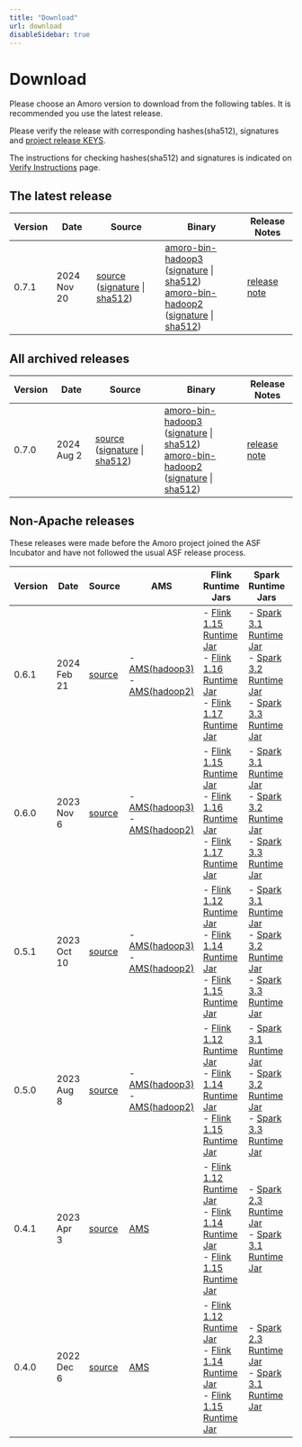```yaml
---
title: "Download"
url: download
disableSidebar: true
---
```


# Download

Please choose an Amoro version to download from the following tables. It is recommended you use the latest release.

Please verify the release with corresponding hashes(sha512), signatures and [project release KEYS](https://downloads.apache.org/incubator/amoro/KEYS).

The instructions for checking hashes(sha512) and signatures is indicated on [Verify Instructions](https://www.apache.org/dyn/closer.cgi#verify) page.

## The latest release

| Version | Date | Source | Binary | Release Notes |
| --- | --- | --- | --- | --- |
| 0.7.1 | 2024 Nov 20 | [source](https://www.apache.org/dyn/closer.lua/incubator/amoro/0.7.1-incubating/apache-amoro-0.7.1-incubating-src.tar.gz?action=download) ([signature](https://www.apache.org/dyn/closer.lua/incubator/amoro/0.7.1-incubating/apache-amoro-0.7.1-incubating-src.tar.gz.asc?action=download) \| [sha512](https://www.apache.org/dyn/closer.lua/incubator/amoro/0.7.1-incubating/apache-amoro-0.7.1-incubating-src.tar.gz.sha512?action=download)) |  [amoro-bin-hadoop3](https://www.apache.org/dyn/closer.lua/incubator/amoro/0.7.1-incubating/apache-amoro-0.7.1-incubating-bin-hadoop3.tar.gz?action=download) ([signature](https://www.apache.org/dyn/closer.lua/incubator/amoro/0.7.1-incubating/apache-amoro-0.7.1-incubating-bin-hadoop3.tar.gz.asc?action=download) \| [sha512](https://www.apache.org/dyn/closer.lua/incubator/amoro/0.7.1-incubating/apache-amoro-0.7.1-incubating-bin-hadoop3.tar.gz.sha512?action=download)) <br>  [amoro-bin-hadoop2](https://www.apache.org/dyn/closer.lua/incubator/amoro/0.7.1-incubating/apache-amoro-0.7.1-incubating-bin-hadoop2.tar.gz?action=download) ([signature](https://www.apache.org/dyn/closer.lua/incubator/amoro/0.7.1-incubating/apache-amoro-0.7.1-incubating-bin-hadoop2.tar.gz.asc?action=download) \| [sha512](https://www.apache.org/dyn/closer.lua/incubator/amoro/0.7.1-incubating/apache-amoro-0.7.1-incubating-bin-hadoop2.tar.gz.sha512?action=download)) | [release note](https://github.com/apache/amoro/releases/tag/v0.7.1-incubating) |

## All archived releases
| Version | Date | Source | Binary | Release Notes |
| --- | --- | --- | --- | --- |
| 0.7.0 | 2024 Aug 2 | [source](https://www.apache.org/dyn/closer.lua/incubator/amoro/0.7.0-incubating/apache-amoro-0.7.0-incubating-src.tar.gz?action=download) ([signature](https://www.apache.org/dyn/closer.lua/incubator/amoro/0.7.0-incubating/apache-amoro-0.7.0-incubating-src.tar.gz.asc?action=download) \| [sha512](https://www.apache.org/dyn/closer.lua/incubator/amoro/0.7.0-incubating/apache-amoro-0.7.0-incubating-src.tar.gz.sha512?action=download)) |  [amoro-bin-hadoop3](https://www.apache.org/dyn/closer.lua/incubator/amoro/0.7.0-incubating/apache-amoro-0.7.0-incubating-bin-hadoop3.tar.gz?action=download) ([signature](https://www.apache.org/dyn/closer.lua/incubator/amoro/0.7.0-incubating/apache-amoro-0.7.0-incubating-bin-hadoop3.tar.gz.asc?action=download) \| [sha512](https://www.apache.org/dyn/closer.lua/incubator/amoro/0.7.0-incubating/apache-amoro-0.7.0-incubating-bin-hadoop3.tar.gz.sha512?action=download)) <br>  [amoro-bin-hadoop2](https://www.apache.org/dyn/closer.lua/incubator/amoro/0.7.0-incubating/apache-amoro-0.7.0-incubating-bin-hadoop2.tar.gz?action=download) ([signature](https://www.apache.org/dyn/closer.lua/incubator/amoro/0.7.0-incubating/apache-amoro-0.7.0-incubating-bin-hadoop2.tar.gz.asc?action=download) \| [sha512](https://www.apache.org/dyn/closer.lua/incubator/amoro/0.7.0-incubating/apache-amoro-0.7.0-incubating-bin-hadoop2.tar.gz.sha512?action=download)) | [release note](https://github.com/apache/amoro/releases/tag/v0.7.0-incubating) |

## Non-Apache releases

These releases were made before the Amoro project joined the ASF Incubator and have not followed the usual ASF release process.

| Version | Date | Source | AMS | Flink Runtime Jars | Spark Runtime Jars | Trino Connector | Release Notes |
| --- | --- | --- | --- | --- | --- | --- | --- |
| 0.6.1 | 2024 Feb 21 | [source](https://github.com/apache/incubator-amoro/archive/refs/tags/v0.6.1.zip) | - [AMS(hadoop3)](https://github.com/apache/incubator-amoro/releases/download/v0.6.1/amoro-0.6.1-bin.zip) <br> - [AMS(hadoop2)](https://github.com/apache/incubator-amoro/releases/download/v0.6.1/amoro-0.6.1-bin.hadoop2.zip) | - [Flink 1.15 Runtime Jar](https://github.com/apache/incubator-amoro/releases/download/v0.6.1/amoro-flink-runtime-1.15-0.6.1.jar) <br> - [Flink 1.16 Runtime Jar](https://github.com/apache/incubator-amoro/releases/download/v0.6.1/amoro-flink-runtime-1.16-0.6.1.jar) <br> - [Flink 1.17 Runtime Jar](https://github.com/apache/incubator-amoro/releases/download/v0.6.1/amoro-flink-runtime-1.17-0.6.1.jar) <br> | - [Spark 3.1 Runtime Jar](https://github.com/apache/incubator-amoro/releases/download/v0.6.1/amoro-spark-3.1-runtime-0.6.1.jar)<br> - [Spark 3.2 Runtime Jar](https://github.com/apache/incubator-amoro/releases/download/v0.6.1/amoro-spark-3.2-runtime-0.6.1.jar)<br> - [Spark 3.3 Runtime Jar](https://github.com/apache/incubator-amoro/releases/download/v0.6.1/amoro-spark-3.3-runtime-0.6.1.jar) | [Trino Connector](https://github.com/apache/incubator-amoro/releases/download/v0.6.1/trino-amoro-0.6.1.tar.gz) | [release note](https://github.com/apache/incubator-amoro/releases/tag/v0.6.1) |
| 0.6.0 | 2023 Nov 6  | [source](https://github.com/apache/incubator-amoro/archive/refs/tags/v0.6.0.zip) | - [AMS(hadoop3)](https://github.com/apache/incubator-amoro/releases/download/v0.6.0/amoro-0.6.0-bin.zip) <br> - [AMS(hadoop2)](https://github.com/apache/incubator-amoro/releases/download/v0.6.0/amoro-0.6.0-bin.hadoop2.zip) | - [Flink 1.15 Runtime Jar](https://github.com/apache/incubator-amoro/releases/download/v0.6.0/amoro-flink-runtime-1.15-0.6.0.jar) <br> - [Flink 1.16 Runtime Jar](https://github.com/apache/incubator-amoro/releases/download/v0.6.0/amoro-flink-runtime-1.16-0.6.0.jar) <br> - [Flink 1.17 Runtime Jar](https://github.com/apache/incubator-amoro/releases/download/v0.6.0/amoro-flink-runtime-1.17-0.6.0.jar) <br> | - [Spark 3.1 Runtime Jar](https://github.com/apache/incubator-amoro/releases/download/v0.6.0/amoro-spark-3.1-runtime-0.6.0.jar)<br> - [Spark 3.2 Runtime Jar](https://github.com/apache/incubator-amoro/releases/download/v0.6.0/amoro-spark-3.2-runtime-0.6.0.jar)<br> - [Spark 3.3 Runtime Jar](https://github.com/apache/incubator-amoro/releases/download/v0.6.0/amoro-spark-3.3-runtime-0.6.0.jar) | [Trino Connector](https://github.com/apache/incubator-amoro/releases/download/v0.6.0/trino-amoro-0.6.0.tar.gz) |  [release note](https://github.com/apache/incubator-amoro/releases/tag/v0.6.0) |
| 0.5.1 | 2023 Oct 10 | [source](https://github.com/apache/incubator-amoro/archive/refs/tags/v0.5.1.zip) | - [AMS(hadoop3)](https://github.com/apache/incubator-amoro/releases/download/v0.5.1/amoro-0.5.1-bin.zip) <br> - [AMS(hadoop2)](https://github.com/apache/incubator-amoro/releases/download/v0.5.1/amoro-0.5.1-bin.hadoop2.zip) | - [Flink 1.12 Runtime Jar](https://github.com/apache/incubator-amoro/releases/download/v0.5.1/amoro-flink-runtime-1.12-0.5.1.jar) <br> - [Flink 1.14 Runtime Jar](https://github.com/apache/incubator-amoro/releases/download/v0.5.1/amoro-flink-runtime-1.14-0.5.1.jar) <br> - [Flink 1.15 Runtime Jar](https://github.com/apache/incubator-amoro/releases/download/v0.5.1/amoro-flink-runtime-1.15-0.5.1.jar) <br> | - [Spark 3.1 Runtime Jar](https://github.com/apache/incubator-amoro/releases/download/v0.5.1/amoro-spark-3.1-runtime-0.5.1.jar)<br> - [Spark 3.2 Runtime Jar](https://github.com/apache/incubator-amoro/releases/download/v0.5.1/amoro-spark-3.2-runtime-0.5.1.jar)<br> - [Spark 3.3 Runtime Jar](https://github.com/apache/incubator-amoro/releases/download/v0.5.1/amoro-spark-3.3-runtime-0.5.1.jar) | [Trino Connector](https://github.com/apache/incubator-amoro/releases/download/v0.5.1/trino-amoro-0.5.1.tar.gz) |  [release note](https://github.com/apache/incubator-amoro/releases/tag/v0.5.1) |
| 0.5.0 | 2023 Aug 8  | [source](https://github.com/apache/incubator-amoro/archive/refs/tags/v0.5.0.zip) | - [AMS(hadoop3)](https://github.com/apache/incubator-amoro/releases/download/v0.5.0/amoro-0.5.0-bin.zip) <br> - [AMS(hadoop2)](https://github.com/apache/incubator-amoro/releases/download/v0.5.0/amoro-0.5.0-bin.hadoop2.zip) | - [Flink 1.12 Runtime Jar](https://github.com/apache/incubator-amoro/releases/download/v0.5.0/amoro-flink-runtime-1.12-0.5.0.jar) <br> - [Flink 1.14 Runtime Jar](https://github.com/apache/incubator-amoro/releases/download/v0.5.0/amoro-flink-runtime-1.14-0.5.0.jar) <br> - [Flink 1.15 Runtime Jar](https://github.com/apache/incubator-amoro/releases/download/v0.5.0/amoro-flink-runtime-1.15-0.5.0.jar) <br> | - [Spark 3.1 Runtime Jar](https://github.com/apache/incubator-amoro/releases/download/v0.5.0/amoro-spark-3.1-runtime-0.5.0.jar)<br> - [Spark 3.2 Runtime Jar](https://github.com/apache/incubator-amoro/releases/download/v0.5.0/amoro-spark-3.2-runtime-0.5.0.jar)<br> - [Spark 3.3 Runtime Jar](https://github.com/apache/incubator-amoro/releases/download/v0.5.0/amoro-spark-3.3-runtime-0.5.0.jar) | [Trino Connector](https://github.com/apache/incubator-amoro/releases/download/v0.5.0/trino-amoro-0.5.0.tar.gz) |  [release note](https://github.com/apache/incubator-amoro/releases/tag/v0.5.0) |
| 0.4.1 | 2023 Apr 3  | [source](https://github.com/apache/incubator-amoro/archive/refs/tags/v0.4.1.zip) | [AMS](https://github.com/apache/incubator-amoro/releases/download/v0.4.1/arctic-0.4.1-bin.zip) | - [Flink 1.12 Runtime Jar](https://github.com/apache/incubator-amoro/releases/download/v0.4.1/arctic-flink-runtime-1.12-0.4.1.jar) <br> - [Flink 1.14 Runtime Jar](https://github.com/apache/incubator-amoro/releases/download/v0.4.1/arctic-flink-runtime-1.14-0.4.1.jar) <br> - [Flink 1.15 Runtime Jar](https://github.com/apache/incubator-amoro/releases/download/v0.4.1/arctic-flink-runtime-1.15-0.4.1.jar) <br> | - [Spark 2.3 Runtime Jar](https://github.com/apache/incubator-amoro/releases/download/v0.4.1/arctic-spark-2.3-runtime-0.4.1.jar)<br> - [Spark 3.1 Runtime Jar](https://github.com/apache/incubator-amoro/releases/download/v0.4.1/arctic-spark-3.1-runtime-0.4.1.jar) | [Trino Connector](https://github.com/apache/incubator-amoro/releases/download/v0.4.1/trino-arctic-0.4.1.tar.gz) |  [release note](https://github.com/apache/incubator-amoro/releases/tag/v0.4.1) |
| 0.4.0 | 2022 Dec 6  | [source](https://github.com/apache/incubator-amoro/archive/refs/tags/v0.4.0.zip) | [AMS](https://github.com/apache/incubator-amoro/releases/download/v0.4.0/arctic-0.4.0-bin.zip) | - [Flink 1.12 Runtime Jar](https://github.com/apache/incubator-amoro/releases/download/v0.4.0/arctic-flink-runtime-1.12-0.4.0.jar)<br> - [Flink 1.14 Runtime Jar](https://github.com/apache/incubator-amoro/releases/download/v0.4.0/arctic-flink-runtime-1.14-0.4.0.jar)<br> - [Flink 1.15 Runtime Jar](https://github.com/apache/incubator-amoro/releases/download/v0.4.0/arctic-flink-runtime-1.15-0.4.0.jar) | - [Spark 2.3 Runtime Jar](https://github.com/apache/incubator-amoro/releases/download/v0.4.0/arctic-spark-2.3-runtime-0.4.0.jar)<br> - [Spark 3.1 Runtime Jar](https://github.com/apache/incubator-amoro/releases/download/v0.4.0/arctic-spark-3.1-runtime-0.4.0.jar) | [Trino Connector](https://github.com/apache/incubator-amoro/releases/download/v0.4.0/trino-arctic-0.4.0.tar.gz) |  [release note](https://github.com/apache/incubator-amoro/releases/tag/v0.4.0) |
